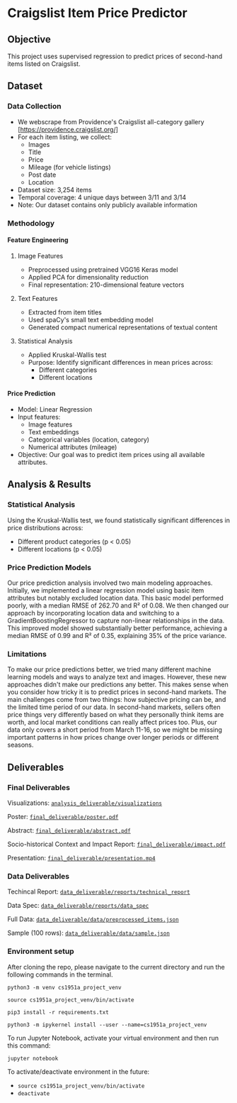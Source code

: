 # Craigslist Item Price Predictor
## Objective 
This project uses supervised regression to predict prices of second-hand items listed on Craigslist. 

## Dataset
### Data Collection
- We webscrape from Providence's Craigslist all-category gallery [https://providence.craigslist.org/]
- For each item listing, we collect:
  - Images
  - Title
  - Price
  - Mileage (for vehicle listings)
  - Post date
  - Location
- Dataset size: 3,254 items
- Temporal coverage: 4 unique days between 3/11 and 3/14
- Note: Our dataset contains only publicly available information

### Methodology
#### Feature Engineering

1. Image Features
   - Preprocessed using pretrained VGG16 Keras model
   - Applied PCA for dimensionality reduction
   - Final representation: 210-dimensional feature vectors

2. Text Features
   - Extracted from item titles
   - Used spaCy's small text embedding model
   - Generated compact numerical representations of textual content

3. Statistical Analysis
   - Applied Kruskal-Wallis test
   - Purpose: Identify significant differences in mean prices across:
     - Different categories
     - Different locations

#### Price Prediction
- Model: Linear Regression
- Input features:
  - Image features
  - Text embeddings
  - Categorical variables (location, category)
  - Numerical attributes (mileage)
- Objective: Our goal was to predict item prices using all available attributes.

## Analysis & Results

### Statistical Analysis
Using the Kruskal-Wallis test, we found statistically significant differences in price distributions across:
- Different product categories (p < 0.05)
- Different locations (p < 0.05)

### Price Prediction Models

Our price prediction analysis involved two main modeling approaches. Initially, we implemented a linear regression model using basic item attributes but notably excluded location data. This basic model performed poorly, with a median RMSE of 262.70 and R² of 0.08. We then changed our approach by incorporating location data and switching to a GradientBoostingRegressor to capture non-linear relationships in the data. This improved model showed substantially better performance, achieving a median RMSE of 0.99 and R² of 0.35, explaining 35% of the price variance. 

### Limitations
To make our price predictions better, we tried many different machine learning models and ways to analyze text and images. However, these new approaches didn't make our predictions any better. This makes sense when you consider how tricky it is to predict prices in second-hand markets. The main challenges come from two things: how subjective pricing can be, and the limited time period of our data. In second-hand markets, sellers often price things very differently based on what they personally think items are worth, and local market conditions can really affect prices too. Plus, our data only covers a short period from March 11-16, so we might be missing important patterns in how prices change over longer periods or different seasons.


## Deliverables
### Final Deliverables

Visualizations: [`analysis_deliverable/visualizations`](https://github.com/csci1951a-spring-2024/final-project-price-predictor/tree/main/analysis_deliverable/visualizations)

Poster: [`final_deliverable/poster.pdf`](https://github.com/csci1951a-spring-2024/final-project-price-predictor/tree/main/final_deliverable/poster.pdf)

Abstract: [`final_deliverable/abstract.pdf`](https://github.com/csci1951a-spring-2024/final-project-price-predictor/tree/main/final_deliverable/abstract.pdf)

Socio-historical Context and Impact Report: [`final_deliverable/impact.pdf`](https://github.com/csci1951a-spring-2024/final-project-price-predictor/tree/main/final_deliverable/impact.pdf)

Presentation: [`final_deliverable/presentation.mp4`](https://github.com/csci1951a-spring-2024/final-project-price-predictor/tree/main/final_deliverable/presentation.mp4)

### Data Deliverables

Techincal Report: [`data_deliverable/reports/technical_report`](https://github.com/csci1951a-spring-2024/final-project-price-predictor/tree/main/data_deliverable/reports/technical_report)

Data Spec: [`data_deliverable/reports/data_spec`](https://github.com/csci1951a-spring-2024/final-project-price-predictor/tree/main/data_deliverable/reports/data_spec)

Full Data: [`data_deliverable/data/preprocessed_items.json`](https://github.com/csci1951a-spring-2024/final-project-price-predictor/blob/main/data_deliverable/data/preprocessed_items.json)

Sample (100 rows): [`data_deliverable/data/sample.json`](https://github.com/csci1951a-spring-2024/final-project-price-predictor/blob/main/data_deliverable/data/sample.json)

### Environment setup

After cloning the repo, please navigate to the current directory and run the following commands in the terminal.

`python3 -m venv cs1951a_project_venv`

`source cs1951a_project_venv/bin/activate`

`pip3 install -r requirements.txt`

`python3 -m ipykernel install --user --name=cs1951a_project_venv`

To run Jupyter Notebook, activate your virtual environment and then run this command:

`jupyter notebook`

To activate/deactivate environment in the future:

- `source cs1951a_project_venv/bin/activate`
- `deactivate`

